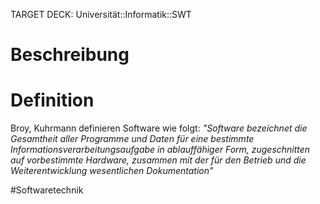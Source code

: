 TARGET DECK: Universität::Informatik::SWT

# Beschreibung

# Definition
Broy, Kuhrmann definieren Software wie folgt:
*"Software bezeichnet die Gesamtheit aller Programme und Daten für eine bestimmte Informationsverarbeitungsaufgabe in ablauffähiger Form, zugeschnitten auf vorbestimmte Hardware, zusammen mit der für den Betrieb und die Weiterentwicklung wesentlichen Dokumentation"*



#Softwaretechnik 